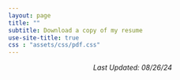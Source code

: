 ```yaml
---
layout: page
title: ""
subtitle: Download a copy of my resume
use-site-title: true
css : "assets/css/pdf.css"
---
```


<p align="center"> <i> Last Updated: 08/26/24 </i> </p>

<script src="../assets/js/pdfobject.min.js"></script>

<div class="pdf-container">
    <div id="pdf" class="pdf-viewer"></div>
</div>

<script>
    // Check if mobile device
    const isMobile = /iPhone|iPad|iPod|Android/i.test(navigator.userAgent);
    
    if (isMobile) {
        // For mobile devices, use Google Docs Viewer as fallback
        const pdfUrl = encodeURIComponent("../Naynee_Singh_CV_PDF.pdf");
        document.getElementById('pdf').innerHTML = `
            <iframe src="https://docs.google.com/viewer?url=${pdfUrl}&embedded=true" 
                    width="100%" 
                    height="100%" 
                    style="border: none;">
            </iframe>`;
    } else {
        // For desktop, use PDFObject
        PDFObject.embed("../Naynee_Singh_CV_PDF.pdf", "#pdf", {
            fallbackLink: "<p>This browser does not support inline PDFs. <a href='../Naynee_Singh_CV_PDF.pdf'>Click here to download the PDF</a>.</p>",
            height: "100%",
            width: "100%"
        });
    }
</script>

<!-- 

<div id="pdf" style="height: 800px;"></div>
<script src="../assets/js/pdfobject.min.js"></script>
<script>
PDFObject.embed("../Naynee_Singh_CV_PDF.pdf", "#pdf");
</script> -->
